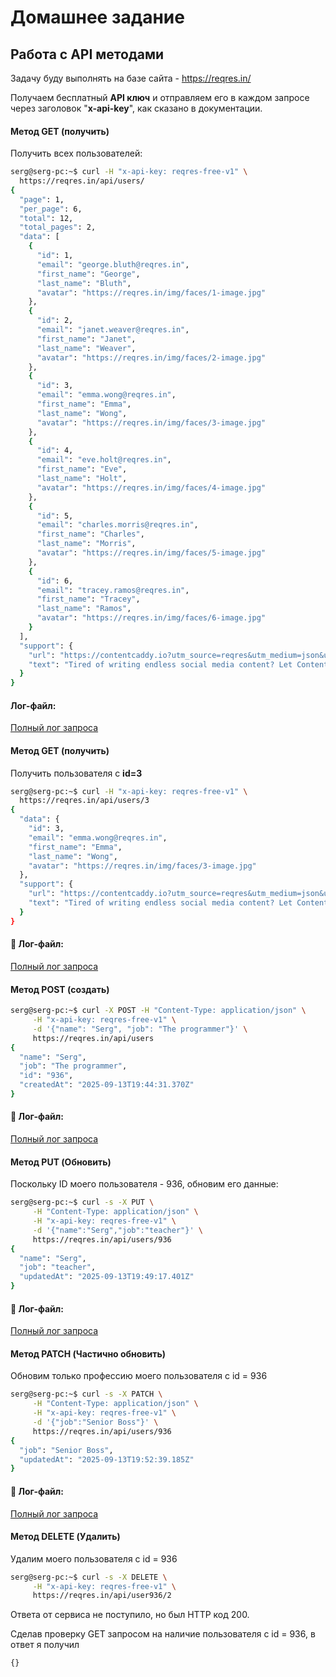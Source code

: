 # Домашнее задание

## Работа с API методами

Задачу буду выполнять на базе сайта - https://reqres.in/

Получаем бесплатный **API ключ** и отправляем его в каждом запросе через заголовок "**x-api-key**", как сказано в документации.

#### Метод GET (получить)

Получить всех пользователей:

```bash
serg@serg-pc:~$ curl -H "x-api-key: reqres-free-v1" \
  https://reqres.in/api/users/
{
  "page": 1,
  "per_page": 6,
  "total": 12,
  "total_pages": 2,
  "data": [
    {
      "id": 1,
      "email": "george.bluth@reqres.in",
      "first_name": "George",
      "last_name": "Bluth",
      "avatar": "https://reqres.in/img/faces/1-image.jpg"
    },
    {
      "id": 2,
      "email": "janet.weaver@reqres.in",
      "first_name": "Janet",
      "last_name": "Weaver",
      "avatar": "https://reqres.in/img/faces/2-image.jpg"
    },
    {
      "id": 3,
      "email": "emma.wong@reqres.in",
      "first_name": "Emma",
      "last_name": "Wong",
      "avatar": "https://reqres.in/img/faces/3-image.jpg"
    },
    {
      "id": 4,
      "email": "eve.holt@reqres.in",
      "first_name": "Eve",
      "last_name": "Holt",
      "avatar": "https://reqres.in/img/faces/4-image.jpg"
    },
    {
      "id": 5,
      "email": "charles.morris@reqres.in",
      "first_name": "Charles",
      "last_name": "Morris",
      "avatar": "https://reqres.in/img/faces/5-image.jpg"
    },
    {
      "id": 6,
      "email": "tracey.ramos@reqres.in",
      "first_name": "Tracey",
      "last_name": "Ramos",
      "avatar": "https://reqres.in/img/faces/6-image.jpg"
    }
  ],
  "support": {
    "url": "https://contentcaddy.io?utm_source=reqres&utm_medium=json&utm_campaign=referral",
    "text": "Tired of writing endless social media content? Let Content Caddy generate it for you."
  }
}
```

#### Лог-файл:

[Полный лог запроса](./GET_USERS_ALL.log)



#### Метод GET (получить)

Получить пользователя с **id=3**

```bash
serg@serg-pc:~$ curl -H "x-api-key: reqres-free-v1" \
  https://reqres.in/api/users/3
{
  "data": {
    "id": 3,
    "email": "emma.wong@reqres.in",
    "first_name": "Emma",
    "last_name": "Wong",
    "avatar": "https://reqres.in/img/faces/3-image.jpg"
  },
  "support": {
    "url": "https://contentcaddy.io?utm_source=reqres&utm_medium=json&utm_campaign=referral",
    "text": "Tired of writing endless social media content? Let Content Caddy generate it for you."
  }
}
```

#### 📁 Лог-файл:

[Полный лог запроса](./GET_USER_3.log)

#### Метод POST (создать)

```bash
serg@serg-pc:~$ curl -X POST -H "Content-Type: application/json" \
     -H "x-api-key: reqres-free-v1" \
     -d '{"name": "Serg", "job": "The programmer"}' \
     https://reqres.in/api/users
{
  "name": "Serg",
  "job": "The programmer",
  "id": "936",
  "createdAt": "2025-09-13T19:44:31.370Z"
}
```

#### 📁 Лог-файл:

[Полный лог запроса](./GET_USER_3.log)

#### Метод PUT (Обновить)

Поскольку ID моего пользователя - 936, обновим его данные:

```bash
serg@serg-pc:~$ curl -s -X PUT \
     -H "Content-Type: application/json" \
     -H "x-api-key: reqres-free-v1" \
     -d '{"name":"Serg","job":"teacher"}' \
     https://reqres.in/api/users/936
{
  "name": "Serg",
  "job": "teacher",
  "updatedAt": "2025-09-13T19:49:17.401Z"
}
```

#### 📁 Лог-файл:

[Полный лог запроса](./PUT.log)

#### Метод PATCH (Частично обновить)

Обновим только профессию моего пользователя с id = 936

```bash
serg@serg-pc:~$ curl -s -X PATCH \
     -H "Content-Type: application/json" \
     -H "x-api-key: reqres-free-v1" \
     -d '{"job":"Senior Boss"}' \
     https://reqres.in/api/users/936
{
  "job": "Senior Boss",
  "updatedAt": "2025-09-13T19:52:39.185Z"
}
```

#### 📁 Лог-файл:

[Полный лог запроса](./PATCH.log)

#### Метод DELETE (Удалить)

Удалим моего пользователя с id = 936

```bash
serg@serg-pc:~$ curl -s -X DELETE \
     -H "x-api-key: reqres-free-v1" \
     https://reqres.in/api/user936/2
```

Ответа от сервиса не поступило, но был HTTP код 200.

Сделав проверку GET запросом на наличие пользователя с id = 936, в ответ я получил

```bash
{}
```


